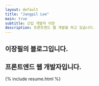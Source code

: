 ```yaml
---
layout: default
title: "Jangpil Lee"
main: true
subtitle: 신입 개발자 이장
description: 프론트엔드 웹 개발을 하고 있습니다.
---
```

<div class="intro-animation">
<section class="explanation">
    <h1 class="intro">
    이장필의 블로그입니다.
    </h1>
    <h2 class="intro">프론트엔드 웹 개발자입니다.</h2>
</section>
</div>
{% include resume.html %}


